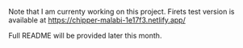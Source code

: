 Note that I am currenty working on this project. Firets test version is available at https://chipper-malabi-1e17f3.netlify.app/

Full README will be provided later this month.